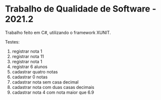 # Trabalho de Qualidade de Software - 2021.2

Trabalho feito em C#, utilizando o framework XUNIT.

Testes:

1. registrar nota 1
2. registrar nota 11
3. registrar nota 1
4. registrar 6 alunos
5. cadastrar quatro notas
6. cadastrar 0 notas
7. cadastrar nota sem casa decimal
8. cadastrar nota com duas casas decimais
9. cadastrar nota 4 com nota maior que 6.9
